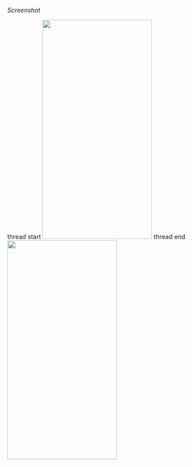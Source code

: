 *Screenshot*

thread start
<img src="https://user-images.githubusercontent.com/46364839/113982447-baf9c180-9883-11eb-82dd-7a7f42646899.jpg" width="250" height="500">
thread end
<img src="https://user-images.githubusercontent.com/46364839/113982444-b9c89480-9883-11eb-86b7-51ee2e2a1826.jpg" width="250" height="500">
